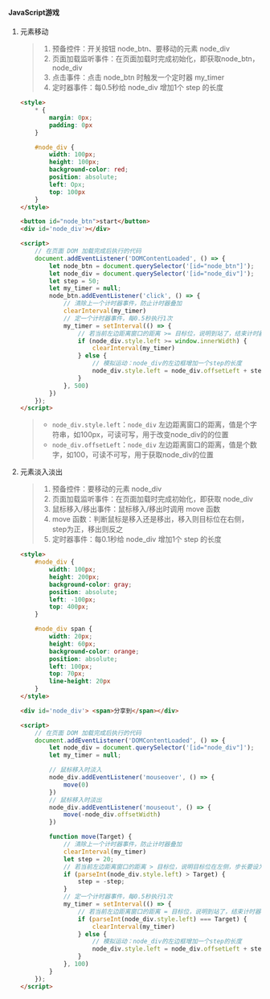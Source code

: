 #### JavaScript游戏

1. 元素移动

   > 1. 预备控件：开关按钮 node_btn、要移动的元素 node_div
   > 2. 页面加载监听事件：在页面加载时完成初始化，即获取node_btn，node_div
   > 3. 点击事件：点击 node_btn 时触发一个定时器 my_timer
   > 4. 定时器事件：每0.5秒给 node_div 增加1个 step 的长度

   ```html
   <style>
       * {
           margin: 0px;
           padding: 0px
       }
   
       #node_div {
           width: 100px;
           height: 100px;
           background-color: red;
           position: absolute;
           left: Opx;
           top: 100px
       }
   </style>
   
   <button id="node_btn">start</button>
   <div id='node_div'></div>
   
   <script>
       // 在页面 DOM 加载完成后执行的代码
       document.addEventListener('DOMContentLoaded', () => {
           let node_btn = document.querySelector('[id="node_btn"]');
           let node_div = document.querySelector('[id="node_div"]');
           let step = 50;
           let my_timer = null;
           node_btn.addEventListener('click', () => {
               // 清除上一个计时器事件，防止计时器叠加
               clearInterval(my_timer)
               // 定一个计时器事件，每0.5秒执行1次
               my_timer = setInterval(() => {
                   // 若当前左边距离窗口的距离 >= 目标位，说明到站了，结束计时器事件
                   if (node_div.style.left >= window.innerWidth) {
                       clearInterval(my_timer)
                   } else {
                       // 模拟运动：node_div的左边框增加一个step的长度
                       node_div.style.left = node_div.offsetLeft + step + 'px';
                   }
               }, 500)
           })
       });
   </script>
   ```

   > * `node_div.style.left`：`node_div` 左边距离窗口的距离，值是个字符串，如100px，可读可写，用于改变node_div的的位置
   > * `node_div.offsetLeft`：`node_div` 左边距离窗口的距离，值是个数字，如100，可读不可写，用于获取node_div的位置

2. 元素淡入淡出

   > 1. 预备控件：要移动的元素 node_div
   > 2. 页面加载监听事件：在页面加载时完成初始化，即获取 node_div
   > 3. 鼠标移入/移出事件：鼠标移入/移出时调用 move 函数
   > 4. move 函数：判断鼠标是移入还是移出，移入则目标位在右侧，step为正，移出则反之
   > 5. 定时器事件：每0.1秒给 node_div 增加1个 step 的长度

   ```html
   <style>
       #node_div {
           width: 100px;
           height: 200px;
           background-color: gray;
           position: absolute;
           left: -100px;
           top: 400px;
       }
   
       #node_div span {
           width: 20px;
           height: 60px;
           background-color: orange;
           position: absolute;
           left: 100px;
           top: 70px;
           line-height: 20px
       }
   </style>
   
   <div id='node_div'> <span>分享到</span></div>
   
   <script>
       // 在页面 DOM 加载完成后执行的代码
       document.addEventListener('DOMContentLoaded', () => {
           let node_div = document.querySelector('[id="node_div"]');
           let my_timer = null;
   
           // 鼠标移入时淡入
           node_div.addEventListener('mouseover', () => {
               move(0)
           })
           // 鼠标移入时淡出
           node_div.addEventListener('mouseout', () => {
               move(-node_div.offsetWidth)
           })
   
           function move(Target) {
               // 清除上一个计时器事件，防止计时器叠加
               clearInterval(my_timer)
               let step = 20;
               // 若当前左边距离窗口的距离 > 目标位，说明目标位在左侧，步长要设为负值
               if (parseInt(node_div.style.left) > Target) {
                   step = -step;
               }
               // 定一个计时器事件，每0.5秒执行1次
               my_timer = setInterval(() => {
                   // 若当前左边距离窗口的距离 = 目标位，说明到站了，结束计时器事件
                   if (parseInt(node_div.style.left) === Target) {
                       clearInterval(my_timer)
                   } else {
                       // 模拟运动：node_div的左边框增加一个step的长度
                       node_div.style.left = node_div.offsetLeft + step + 'px';
                   }
               }, 100)
           }
       });
   </script>
   ```
   
   